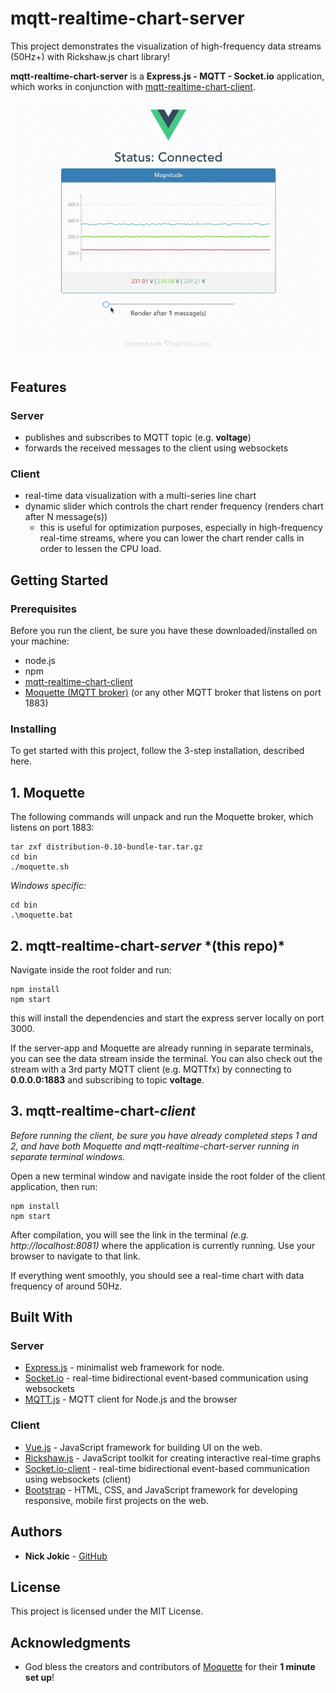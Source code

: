 # mqtt-realtime-chart-server

This project demonstrates the visualization of high-frequency data streams (50Hz+) with Rickshaw.js chart library! 

**mqtt-realtime-chart-server** is a **Express.js - MQTT - Socket.io** application, which works in conjunction with [mqtt-realtime-chart-client](https://github.com/NickJokic/mqtt-realtime-chart-client).


![Alt Text](https://raw.githubusercontent.com/NickJokic/mqtt-realtime-chart-server/master/static/mqtt-realtime-chart.gif)


## Features
### Server
+ publishes and subscribes to MQTT topic (e.g. **voltage**)
+ forwards the received messages to the client using websockets


### Client
+ real-time data visualization with a multi-series line chart
+ dynamic slider which controls the chart render frequency (renders chart after N message(s))
	+ this is useful for optimization purposes, especially in high-frequency real-time streams, where you 	can	lower the chart render calls in order to lessen the CPU load. 



## Getting Started

### Prerequisites

Before you run the client, be sure you have these downloaded/installed on your machine:

+ node.js
+ npm
+ [mqtt-realtime-chart-client](https://github.com/NickJokic/mqtt-realtime-chart-client)
+ [Moquette (MQTT broker)](https://github.com/andsel/moquette) (or any other MQTT broker that listens on port 1883)


### Installing

To get started with this project, follow the 3-step installation, described here.

## 1. Moquette 

The following commands will unpack and run the Moquette broker, which listens on port 1883:

```
tar zxf distribution-0.10-bundle-tar.tar.gz
cd bin
./moquette.sh	
```

*Windows specific:*

```
cd bin
.\moquette.bat 
```


## 2. mqtt-realtime-chart-*server*  *\(this repo)\*

Navigate inside the root folder and run:

```
npm install
npm start
```
this will install the dependencies and start the express server locally on port 3000.

If the server-app and Moquette are already running in separate terminals, you can see the data stream inside the terminal. You can also check out the stream with a 3rd party MQTT client (e.g. MQTTfx) by connecting to **0.0.0.0:1883** and subscribing to topic **voltage**.


## 3. mqtt-realtime-chart-*client*

*Before running the client, be sure you have already completed steps 1 and 2, and have both Moquette and mqtt-realtime-chart-server running in separate terminal windows.*

Open a new terminal window and navigate inside the root folder of the client application, then run:

```
npm install
npm start
```

After compilation, you will see the link in the terminal *(e.g. http://localhost:8081)* where the application is currently running. Use your browser to navigate to that link. 

If everything went smoothly, you should see a real-time chart with data frequency of around 50Hz.


## Built With


### Server
* [Express.js](https://github.com/expressjs/express) - minimalist web framework for node.
* [Socket.io](https://github.com/socketio/socket.io) - real-time bidirectional event-based communication using websockets
* [MQTT.js](https://github.com/mqttjs/MQTT.js) - MQTT client for Node.js and the browser 

### Client
* [Vue.js](https://github.com/vuejs/vue) - JavaScript framework for building UI on the web.
* [Rickshaw.js](https://github.com/shutterstock/rickshaw) - JavaScript toolkit for creating interactive real-time graphs
* [Socket.io-client](https://github.com/socketio/socket.io) - real-time bidirectional event-based communication using websockets (client)
* [Bootstrap](https://github.com/twbs/bootstrap) - HTML, CSS, and JavaScript framework for developing responsive, mobile first projects on the web.



## Authors

* **Nick Jokic** - [GitHub](https://github.com/NickJokic)


## License

This project is licensed under the MIT License.

## Acknowledgments

* God bless the creators and contributors of [Moquette](https://github.com/andsel/moquette) for their **1 minute set up**!

